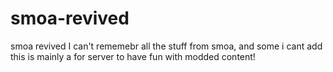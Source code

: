 # smoa-revived
smoa revived
I can't rememebr all the stuff from smoa, and some i cant add
this is mainly a for server to have fun with modded content!
